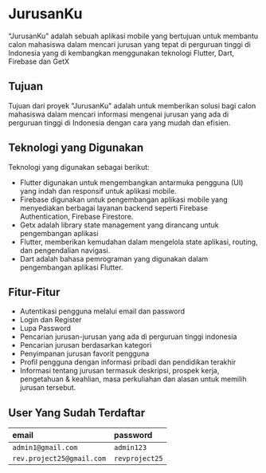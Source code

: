 
# JurusanKu

“JurusanKu" adalah sebuah aplikasi mobile yang bertujuan untuk membantu calon mahasiswa dalam mencari jurusan yang tepat di perguruan tinggi di Indonesia yang di kembangkan menggunakan teknologi Flutter, Dart, Firebase dan GetX

## Tujuan

Tujuan dari proyek "JurusanKu" adalah untuk memberikan solusi bagi calon mahasiswa dalam mencari informasi mengenai jurusan yang ada di perguruan tinggi di Indonesia dengan cara yang mudah dan efisien.

## Teknologi yang Digunakan

Teknologi yang digunakan sebagai berikut:
- Flutter digunakan untuk mengembangkan antarmuka pengguna (UI) yang indah dan responsif untuk aplikasi mobile.
- Firebase digunakan untuk pengembangan aplikasi mobile yang menyediakan berbagai layanan backend seperti Firebase Authentication, Firebase Firestore.
- Getx adalah library state management yang dirancang untuk pengembangan aplikasi
- Flutter, memberikan kemudahan dalam mengelola state aplikasi, routing, dan pengendalian navigasi.
- Dart adalah bahasa pemrograman yang digunakan dalam pengembangan aplikasi Flutter.

## Fitur-Fitur

- Autentikasi pengguna melalui email dan password
- Login dan Register
- Lupa Password
- Pencarian jurusan-jurusan yang ada di perguruan tinggi indonesia
- Pencarian jurusan berdasarkan kategori
- Penyimpanan jurusan favorit pengguna
- Profil pengguna dengan informasi pribadi dan pendidikan terakhir
- Informasi tentang jurusan termasuk deskripsi, prospek kerja, pengetahuan & keahlian, masa perkuliahan dan alasan untuk memilih jurusan tersebut.

## User Yang Sudah Terdaftar

| email | password     | 
| :-------- | :------- | 
| `admin1@gmail.com` | `admin123` |
| `rev.project25@gmail.com` | `revproject25` |



